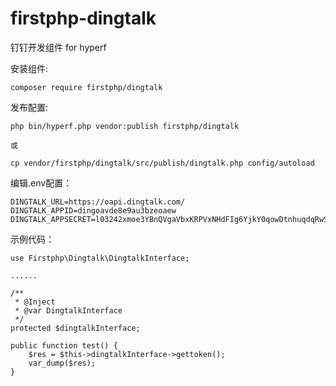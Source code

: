 # firstphp-dingtalk
钉钉开发组件 for hyperf

安装组件:

	composer require firstphp/dingtalk



发布配置:

    php bin/hyperf.php vendor:publish firstphp/dingtalk

    或
    
	cp vendor/firstphp/dingtalk/src/publish/dingtalk.php config/autoload



编辑.env配置：

	DINGTALK_URL=https://oapi.dingtalk.com/
	DINGTALK_APPID=dingoavde8e9au3bzeoaew
	DINGTALK_APPSECRET=l03242xmoe3YBnQVgaVbxKRPVxNHdFIg6YjkY0qowDtnhuqdqRwS3D9OXAU3G4mX



示例代码：

    use Firstphp\Dingtalk\DingtalkInterface;

    ......

    /**
     * @Inject
     * @var DingtalkInterface
     */
    protected $dingtalkInterface;

    public function test() {
        $res = $this->dingtalkInterface->gettoken();
        var_dump($res);
    }
